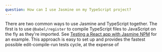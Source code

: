 ```yaml
---
question: How can I use Jasmine on my TypeScript project?
---
```


There are two common ways to use Jasmine and TypeScript together. The first is
to use `@babel/register` to compile TypeScript files to JavaScript on the fly
as they're imported. See
[Testing a React app with Jasmine NPM](/tutorials/react_with_npm) for an
example. This approach is easy to set up and provides the fastest possible
edit-compile-run tests cycle, at the expense of 
